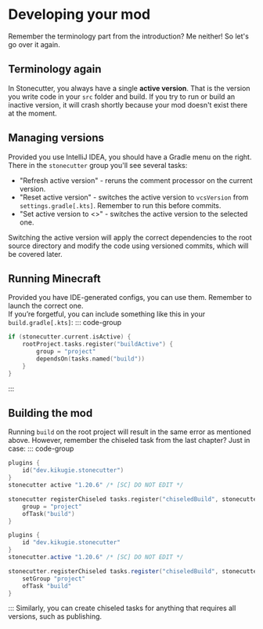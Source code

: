 # Developing your mod
Remember the terminology part from the introduction? Me neither! So let's go over it again.

## Terminology again
In Stonecutter, you always have a single **active version**.
That is the version you write code in your `src` folder and build.
If you try to run or build an inactive version, it will crash shortly because your mod doesn't exist there at the moment.

## Managing versions
Provided you use IntelliJ IDEA, you should have a Gradle menu on the right.
There in the `stonecutter` group you'll see several tasks:
- "Refresh active version" - reruns the comment processor on the current version.
- "Reset active version" - switches the active version to `vcsVersion` from `settings.gradle[.kts]`. Remember to run this before commits.
- "Set active version to <>" - switches the active version to the selected one.

Switching the active version will apply the correct dependencies to the root source directory 
and modify the code using versioned commits, which will be covered later.

## Running Minecraft
Provided you have IDE-generated configs, you can use them.
Remember to launch the correct one.  
If you’re forgetful, you can include something like this in your `build.gradle[.kts]`:
::: code-group
```kts [build.gradle.kts]
if (stonecutter.current.isActive) {
    rootProject.tasks.register("buildActive") {
        group = "project"
        dependsOn(tasks.named("build"))
    }
}
```
:::

## Building the mod
Running `build` on the root project will result in the same error as mentioned above.
However, remember the chiseled task from the last chapter? Just in case:
::: code-group
```kts [stonecutter.gradle.kts]
plugins {
    id("dev.kikugie.stonecutter")
}
stonecutter active "1.20.6" /* [SC] DO NOT EDIT */

stonecutter registerChiseled tasks.register("chiseledBuild", stonecutter.chiseled) { // [!code focus:4]
    group = "project"
    ofTask("build")
}
```
```groovy [stonecutter.gradle]
plugins {
    id "dev.kikugie.stonecutter"
}
stonecutter.active "1.20.6" /* [SC] DO NOT EDIT */

stonecutter.registerChiseled tasks.register("chiseledBuild", stonecutter.chiseled) { // [!code focus:4]
    setGroup "project"
    ofTask "build"
}
```
:::
Similarly, you can create chiseled tasks for anything that requires all versions, such as publishing.